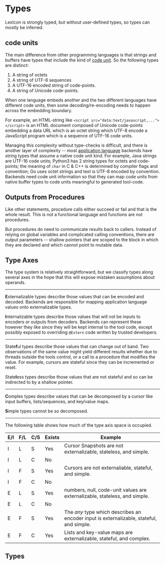 # Types

LexIcon is strongly typed, but without user-defined types, so types
can mostly be inferred.

## code units

The main difference from other programming languages is that strings
and buffers have types that include the kind of [code unit](glossary.md#code_unit).
So the following types are distinct:

1. A string of octets
2. A string of UTF-8 sequences
3. A UTF-16 encoded string of code-points.
4. A string of Unicode code-points.

When one language embeds another and the two different languages have different
code units, then some decoding/re-encoding needs to happen across the embedding
boundary.

For example, an HTML-string like `<script src="data:text/javascript,..."></script>`
is an HTML document composed of Unicode code-points embedding a data URL which is
an octet string which UTF-8 encode a JavaScript program which is a sequence of
UTF-16 code units.

Managing this complexity without type-checks is difficult, and there is another
layer of complexity -- most [application language](glossary.md#application_languag) backends have
string types that assume a native code unit kind.  For example, Java strings
are UTF-16 code units; Python3 has 2 string types for octets and code-points;
the meaning of `char` in C & C++ is determined by compiler flags and convention;
Go uses octet strings and text is UTF-8 encoded by convention.  Backends need
code unit information so that they can map code units from native buffer types
to code units meaningful to generated tool-code.

## Outputs from Procedures

Like other statements, procedure calls either succeed or fail and that is the whole
result.  This is not a functional language and functions are not procedures.

But procedures do need to communicate results back to callers.
Instead of relying on global variables and complicated calling conventions,
there are output parameters -- shallow pointers that are scoped to the block
in which they are declared and which cannot point to mutable data.

## Type Axes

The type system is relatively straightforward, but we classify types
along several axes in the hope that this will expose mistaken assumptions
about operands.

----

**E**xternalizable types describe those values that can be encoded and decoded.
Backends are responsible for mapping application language values onto
externalizable types.

**I**nternalizable types describe those values that will not be inputs to
encoders or outputs from decoders.  Backends can represent these
however they like since they will be kept internal to the tool code,
except possibly exposed to overriding `@Extern` code written by
trusted developers.

----

State**f**ul types describe those values that can change out of band.
Two observations of the same value might yield different results whether
due to threads outside the tools control, or a call to a procedure that
modifies the value.  For example, cursors are stateful since they can
be incremented or reset.

State**l**ess types describe those values that are not stateful and so
can be indirected to by a shallow pointer.

----

**C**omplex types describe values that can be decomposed by a cursor like
input buffers, lists/sequences, and key/value maps.

**S**imple types cannot be so decomposed.

----

The following table shows how much of the type axis space is occupied.

| E/I | F/L | C/S | Exists | Example |
| --- | --- | --- | ------ | ------- |
| I   | L   | S   | Yes    | Cursor Snapshots are not externalizable, stateless, and simple. |
| I   | L   | C   | No     |         |
| I   | F   | S   | Yes    | Cursors are not externaliable, stateful, and simple. |
| I   | F   | C   | No     |         |
| E   | L   | S   | Yes    | numbers, null, code-unit values are externalizable, stateless, and simple. |
| E   | L   | C   | No     |         |
| E   | F   | S   | Yes    | The *any* type which describes an encoder input is externalizable, stateful, and simple. |
| E   | F   | C   | Yes    | Lists and key-value maps are externalizable, stateful, and complex. |

## Types
